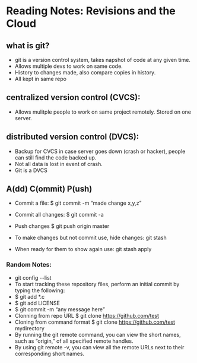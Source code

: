 # Reading Notes: Revisions and the Cloud

## what is git?
* git is a version control system, takes napshot of code at any given time.
* Allows multiple devs to work on same code.
* History to changes made, also compare copies in history.
* All kept in same repo

## centralized version control (CVCS):
* Allows mulitple people to work on same project remotely. Stored on one server.

## distributed version control (DVCS):
* Backup for CVCS in case server goes down (crash or hacker), people can still find the code backed up.
* Not all data is lost in event of crash.
* Git is a DVCS

## A(dd) C(ommit) P(ush)
* Commit a file: $ git commit -m “made change x,y,z”
* Commit all changes: $ git commit -a
* Push changes $ git push origin master

* To make changes but not commit use, hide changes: git stash 
* When ready for them to show again use: git stash apply


### Random Notes:
* git config --list
* To start tracking these repository files, perform an initial commit by typing the following:
* $ git add *.c
* $ git add LICENSE
* $ git commit -m “any message here”
* Clonning from repo URL $ git clone https://github.com/test
* Cloning from command format $ git clone https://github.com/test mydirectory
* By running the git remote command, you can view the short names, such as “origin,” of all specified remote handles.
* By using git remote -v, you can view all the remote URLs next to their corresponding short names.
